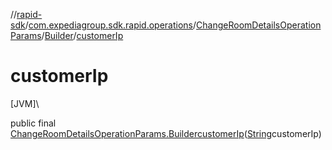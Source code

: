 //[rapid-sdk](../../../../index.md)/[com.expediagroup.sdk.rapid.operations](../../index.md)/[ChangeRoomDetailsOperationParams](../index.md)/[Builder](index.md)/[customerIp](customer-ip.md)

# customerIp

[JVM]\

public final [ChangeRoomDetailsOperationParams.Builder](index.md)[customerIp](customer-ip.md)([String](https://docs.oracle.com/javase/8/docs/api/java/lang/String.html)customerIp)

